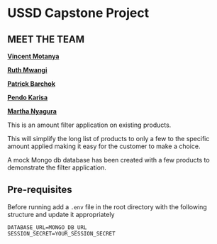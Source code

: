 # USSD Capstone Project

## MEET THE TEAM

**[Vincent Motanya](https://github.com/vinney-mo)**

**[Ruth Mwangi](https://github.com/Ruthmwangi26)**

**[Patrick Barchok](https://github.com/Barchok-Kiposmet)**

**[Pendo Karisa](https://github.com/pkarisa)**

**[Martha Nyagura](https://github.com/marthamwangi09)**

This is an amount filter application on existing products.

This will simplify the long list of products to only a few to the specific amount applied making it easy for the customer to make a choice.

A mock Mongo db database has been created with a few products to demonstrate the filter application.

## Pre-requisites

Before running add a `.env` file in the root directory with the following structure and update it appropriately

```
DATABASE_URL=MONGO_DB_URL
SESSION_SECRET=YOUR_SESSION_SECRET
```
